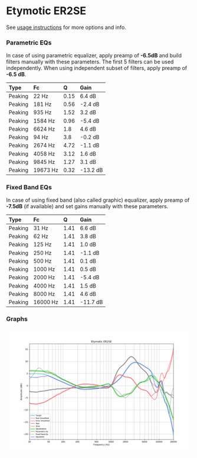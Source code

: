 # Etymotic ER2SE
See [usage instructions](https://github.com/jaakkopasanen/AutoEq#usage) for more options and info.

### Parametric EQs
In case of using parametric equalizer, apply preamp of **-6.5dB** and build filters manually
with these parameters. The first 5 filters can be used independently.
When using independent subset of filters, apply preamp of **-6.5 dB**.

| Type    | Fc       |    Q | Gain     |
|:--------|:---------|:-----|:---------|
| Peaking | 22 Hz    | 0.15 | 6.4 dB   |
| Peaking | 181 Hz   | 0.56 | -2.4 dB  |
| Peaking | 935 Hz   | 1.52 | 3.2 dB   |
| Peaking | 1584 Hz  | 0.96 | -5.4 dB  |
| Peaking | 6624 Hz  | 1.8  | 4.6 dB   |
| Peaking | 94 Hz    | 3.8  | -0.2 dB  |
| Peaking | 2674 Hz  | 4.72 | -1.1 dB  |
| Peaking | 4058 Hz  | 3.12 | 1.6 dB   |
| Peaking | 9845 Hz  | 1.27 | 3.1 dB   |
| Peaking | 19673 Hz | 0.32 | -13.2 dB |

### Fixed Band EQs
In case of using fixed band (also called graphic) equalizer, apply preamp of **-7.5dB**
(if available) and set gains manually with these parameters.

| Type    | Fc       |    Q | Gain     |
|:--------|:---------|:-----|:---------|
| Peaking | 31 Hz    | 1.41 | 6.6 dB   |
| Peaking | 62 Hz    | 1.41 | 3.8 dB   |
| Peaking | 125 Hz   | 1.41 | 1.0 dB   |
| Peaking | 250 Hz   | 1.41 | -1.1 dB  |
| Peaking | 500 Hz   | 1.41 | 0.1 dB   |
| Peaking | 1000 Hz  | 1.41 | 0.5 dB   |
| Peaking | 2000 Hz  | 1.41 | -5.4 dB  |
| Peaking | 4000 Hz  | 1.41 | 1.5 dB   |
| Peaking | 8000 Hz  | 1.41 | 4.6 dB   |
| Peaking | 16000 Hz | 1.41 | -11.7 dB |

### Graphs
![](./Etymotic%20ER2SE.png)
